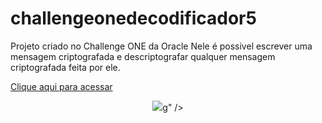 # challengeonedecodificador5
Projeto criado no Challenge ONE  da Oracle
Nele é possivel escrever uma mensagem criptografada e descriptografar qualquer mensagem criptografada feita por ele.

[Clique aqui para acessar
](https://diegoestefano.github.io/Criptografador/)

<div align="center"> <img  src="https://user-images.githubusercontent.com/81423690/232114957-376b2c1e-7534-4eed-8999-aba537ac6155.png">g"  /> </div>

